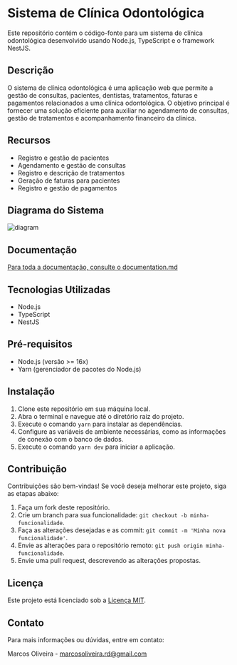 # Sistema de Clínica Odontológica

Este repositório contém o código-fonte para um sistema de clínica odontológica desenvolvido usando Node.js, TypeScript e o framework NestJS.

## Descrição

O sistema de clínica odontológica é uma aplicação web que permite a gestão de consultas, pacientes, dentistas, tratamentos, faturas e pagamentos relacionados a uma clínica odontológica. O objetivo principal é fornecer uma solução eficiente para auxiliar no agendamento de consultas, gestão de tratamentos e acompanhamento financeiro da clínica.

## Recursos

- Registro e gestão de pacientes
- Agendamento e gestão de consultas
- Registro e descrição de tratamentos
- Geração de faturas para pacientes
- Registro e gestão de pagamentos

## Diagrama do Sistema
![diagram](https://github.com/Marcos-OLiveiraVO/Clinic-Odontologic/assets/88260644/b8347297-12d5-4e80-a568-741634a5454f)


## Documentação
[Para toda a documentação, consulte o documentation.md](documentation.md)

## Tecnologias Utilizadas

- Node.js
- TypeScript
- NestJS

## Pré-requisitos

- Node.js (versão >= 16x)
- Yarn (gerenciador de pacotes do Node.js)

## Instalação

1. Clone este repositório em sua máquina local.
2. Abra o terminal e navegue até o diretório raiz do projeto.
3. Execute o comando `yarn` para instalar as dependências.
4. Configure as variáveis de ambiente necessárias, como as informações de conexão com o banco de dados.
5. Execute o comando `yarn dev` para iniciar a aplicação.

## Contribuição

Contribuições são bem-vindas! Se você deseja melhorar este projeto, siga as etapas abaixo:

1. Faça um fork deste repositório.
2. Crie um branch para sua funcionalidade: `git checkout -b minha-funcionalidade`.
3. Faça as alterações desejadas e as commit: `git commit -m 'Minha nova funcionalidade'`.
4. Envie as alterações para o repositório remoto: `git push origin minha-funcionalidade`.
5. Envie uma pull request, descrevendo as alterações propostas.

## Licença

Este projeto está licenciado sob a [Licença MIT](https://opensource.org/licenses/MIT).

## Contato

Para mais informações ou dúvidas, entre em contato:

Marcos Oliveira - [marcosoliveira.rd@gmail.com](mailto:marcosoliveira.rd@gmail.com)
